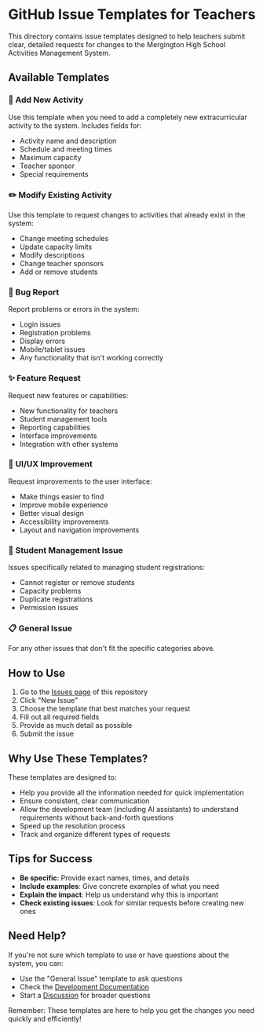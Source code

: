 # GitHub Issue Templates for Teachers

This directory contains issue templates designed to help teachers submit clear, detailed requests for changes to the Mergington High School Activities Management System.

## Available Templates

### 🎯 Add New Activity
Use this template when you need to add a completely new extracurricular activity to the system. Includes fields for:
- Activity name and description
- Schedule and meeting times
- Maximum capacity
- Teacher sponsor
- Special requirements

### ✏️ Modify Existing Activity
Use this template to request changes to activities that already exist in the system:
- Change meeting schedules
- Update capacity limits
- Modify descriptions
- Change teacher sponsors
- Add or remove students

### 🐛 Bug Report
Report problems or errors in the system:
- Login issues
- Registration problems
- Display errors
- Mobile/tablet issues
- Any functionality that isn't working correctly

### ✨ Feature Request
Request new features or capabilities:
- New functionality for teachers
- Student management tools
- Reporting capabilities
- Interface improvements
- Integration with other systems

### 🎨 UI/UX Improvement
Request improvements to the user interface:
- Make things easier to find
- Improve mobile experience
- Better visual design
- Accessibility improvements
- Layout and navigation improvements

### 👥 Student Management Issue
Issues specifically related to managing student registrations:
- Cannot register or remove students
- Capacity problems
- Duplicate registrations
- Permission issues

### 📋 General Issue
For any other issues that don't fit the specific categories above.

## How to Use

1. Go to the [Issues page](../../issues) of this repository
2. Click "New Issue"
3. Choose the template that best matches your request
4. Fill out all required fields
5. Provide as much detail as possible
6. Submit the issue

## Why Use These Templates?

These templates are designed to:
- Help you provide all the information needed for quick implementation
- Ensure consistent, clear communication
- Allow the development team (including AI assistants) to understand requirements without back-and-forth questions
- Speed up the resolution process
- Track and organize different types of requests

## Tips for Success

- **Be specific**: Provide exact names, times, and details
- **Include examples**: Give concrete examples of what you need
- **Explain the impact**: Help us understand why this is important
- **Check existing issues**: Look for similar requests before creating new ones

## Need Help?

If you're not sure which template to use or have questions about the system, you can:
- Use the "General Issue" template to ask questions
- Check the [Development Documentation](../../docs/how-to-develop.md)
- Start a [Discussion](../../discussions) for broader questions

Remember: These templates are here to help you get the changes you need quickly and efficiently!